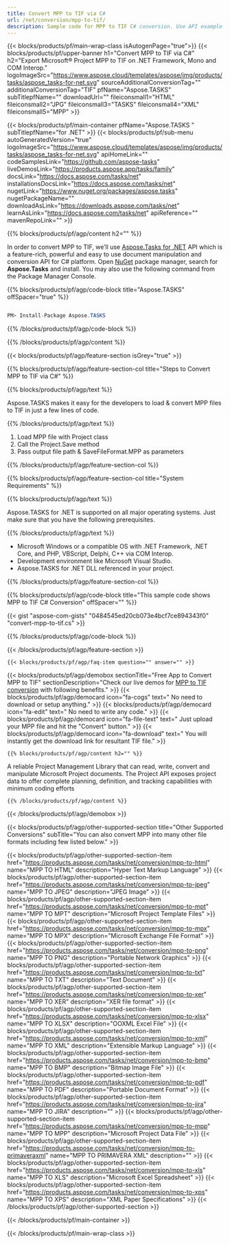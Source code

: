 ```yaml
---
title: Convert MPP to TIF via C# 
url: /net/conversion/mpp-to-tif/ 
description: Sample code for MPP to TIF C# conversion. Use API example code for batch XML files to HTML conversion within VB.NET, Asp.NET or any .NET based application.
---
```


{{< blocks/products/pf/main-wrap-class isAutogenPage="true">}}
{{< blocks/products/pf/upper-banner h1="Convert MPP to TIF via C#" h2="Export Microsoft® Project MPP to TIF on .NET Framework, Mono and COM Interop." logoImageSrc="https://www.aspose.cloud/templates/aspose/img/products/tasks/aspose_tasks-for-net.svg" sourceAdditionalConversionTag="" additionalConversionTag="TIF" pfName="Aspose.TASKS" subTitlepfName="" downloadUrl="" fileiconsmall1="HTML" fileiconsmall2="JPG" fileiconsmall3="TASKS" fileiconsmall4="XML" fileiconsmall5="MPP" >}}

{{< blocks/products/pf/main-container pfName="Aspose.TASKS " subTitlepfName="for .NET" >}}
{{< blocks/products/pf/sub-menu autoGeneratedVersion="true" logoImageSrc="https://www.aspose.cloud/templates/aspose/img/products/tasks/aspose_tasks-for-net.svg" apiHomeLink="" codeSamplesLink="https://github.com/aspose-tasks" liveDemosLink="https://products.aspose.app/tasks/family" docsLink="https://docs.aspose.com/tasks/net" installationsDocsLink="https://docs.aspose.com/tasks/net" nugetLink="https://www.nuget.org/packages/aspose.tasks" nugetPackageName="" downloadAsLink="https://downloads.aspose.com/tasks/net" learnAsLink="https://docs.aspose.com/tasks/net" apiReference="" mavenRepoLink="" >}}

{{% blocks/products/pf/agp/content h2="" %}}

In order to convert MPP to TIF, we’ll use <a href="https://products.aspose.com/tasks/net">Aspose.Tasks for .NET</a> API which is a feature-rich, powerful and easy to use document manipulation and conversion API for C# platform. Open <a href="https://www.nuget.org/packages/aspose.tasks">NuGet</a> package manager, search for <b>Aspose.Tasks</b> and install. You may also use the following command from the Package Manager Console.

{{% blocks/products/pf/agp/code-block title="Aspose.TASKS" offSpacer="true" %}}

```cs

PM> Install-Package Aspose.TASKS

```

{{% /blocks/products/pf/agp/code-block %}}

{{% /blocks/products/pf/agp/content %}}

{{< blocks/products/pf/agp/feature-section isGrey="true" >}}

{{% blocks/products/pf/agp/feature-section-col title="Steps to Convert MPP to TIF via C#" %}}

{{% blocks/products/pf/agp/text %}}

 Aspose.TASKS makes it easy for the developers to load & convert MPP files to TIF in just a few lines of code.

{{% /blocks/products/pf/agp/text %}}

1. Load MPP file with Project class
1. Call the Project.Save method
1. Pass output file path & SaveFileFormat.MPP as parameters


{{% /blocks/products/pf/agp/feature-section-col %}}

{{% blocks/products/pf/agp/feature-section-col title="System Requirements" %}}

{{% blocks/products/pf/agp/text %}}

 Aspose.TASKS for .NET is supported on all major operating systems. Just make sure that you have the following prerequisites.

{{% /blocks/products/pf/agp/text %}}

-  Microsoft Windows or a compatible OS with .NET Framework, .NET Core, and PHP, VBScript, Delphi, C++ via COM Interop.
-  Development environment like Microsoft Visual Studio.
-  Aspose.TASKS for .NET DLL referenced in your project.

{{% /blocks/products/pf/agp/feature-section-col %}}

{{% blocks/products/pf/agp/code-block title="This sample code shows MPP to TIF C# Conversion" offSpacer="" %}}

{{< gist "aspose-com-gists" "0484545ed20cb073e4bcf7ce894343f0" "convert-mpp-to-tif.cs" >}}

{{% /blocks/products/pf/agp/code-block %}}

{{< /blocks/products/pf/agp/feature-section >}}

    {{< blocks/products/pf/agp/faq-item question="" answer="" >}}
 

<!-- aboutfile Starts -->

{{< blocks/products/pf/agp/demobox sectionTitle="Free App to Convert MPP to TIF" sectionDescription="Check our live demos for [MPP to TIF conversion](https://products.aspose.app/tasks/conversion/mpp-to-tif) with following benefits." >}}
        {{< blocks/products/pf/agp/democard icon="fa-cogs" text=" No need to download or setup anything." >}}
        {{< blocks/products/pf/agp/democard icon="fa-edit" text=" No need to write any code." >}}
        {{< blocks/products/pf/agp/democard icon="fa-file-text" text=" Just upload your MPP file and hit the \"Convert\" button." >}}
        {{< blocks/products/pf/agp/democard icon="fa-download" text=" You will instantly get the download link for resultant TIF file." >}}

    {{% blocks/products/pf/agp/content h2="" %}}

A reliable Project Management Library that can read, write, convert and manipulate Microsoft Project documents. The Project API exposes project data to offer complete planning, definition, and tracking capabilities with minimum coding efforts



    {{% /blocks/products/pf/agp/content %}}

{{< /blocks/products/pf/agp/demobox >}}

<!-- aboutfile Ends -->

{{< blocks/products/pf/agp/other-supported-section title="Other Supported Conversions" subTitle="You can also convert MPP into many other file formats including few listed below." >}}

{{< blocks/products/pf/agp/other-supported-section-item href="https://products.aspose.com/tasks/net/conversion/mpp-to-html" name="MPP TO HTML" description="Hyper Text Markup Language" >}}
{{< blocks/products/pf/agp/other-supported-section-item href="https://products.aspose.com/tasks/net/conversion/mpp-to-jpeg" name="MPP TO JPEG" description="JPEG Image" >}}
{{< blocks/products/pf/agp/other-supported-section-item href="https://products.aspose.com/tasks/net/conversion/mpp-to-mpt" name="MPP TO MPT" description="Microsoft Project Template Files" >}}
{{< blocks/products/pf/agp/other-supported-section-item href="https://products.aspose.com/tasks/net/conversion/mpp-to-mpx" name="MPP TO MPX" description="Microsoft Exchange File Format" >}}
{{< blocks/products/pf/agp/other-supported-section-item href="https://products.aspose.com/tasks/net/conversion/mpp-to-png" name="MPP TO PNG" description="Portable Network Graphics" >}}
{{< blocks/products/pf/agp/other-supported-section-item href="https://products.aspose.com/tasks/net/conversion/mpp-to-txt" name="MPP TO TXT" description="Text Document" >}}
{{< blocks/products/pf/agp/other-supported-section-item href="https://products.aspose.com/tasks/net/conversion/mpp-to-xer" name="MPP TO XER" description="XER file format" >}}
{{< blocks/products/pf/agp/other-supported-section-item href="https://products.aspose.com/tasks/net/conversion/mpp-to-xlsx" name="MPP TO XLSX" description="OOXML Excel File" >}}
{{< blocks/products/pf/agp/other-supported-section-item href="https://products.aspose.com/tasks/net/conversion/mpp-to-xml" name="MPP TO XML" description="Extensible Markup Language" >}}
{{< blocks/products/pf/agp/other-supported-section-item href="https://products.aspose.com/tasks/net/conversion/mpp-to-bmp" name="MPP TO BMP" description="Bitmap Image File" >}}
{{< blocks/products/pf/agp/other-supported-section-item href="https://products.aspose.com/tasks/net/conversion/mpp-to-pdf" name="MPP TO PDF" description="Portable Document Format" >}}
{{< blocks/products/pf/agp/other-supported-section-item href="https://products.aspose.com/tasks/net/conversion/mpp-to-jira" name="MPP TO JIRA" description="" >}}
{{< blocks/products/pf/agp/other-supported-section-item href="https://products.aspose.com/tasks/net/conversion/mpp-to-mpp" name="MPP TO MPP" description="Microsoft Project Data File" >}}
{{< blocks/products/pf/agp/other-supported-section-item href="https://products.aspose.com/tasks/net/conversion/mpp-to-primaveraxml" name="MPP TO PRIMAVERA XML" description="" >}}
{{< blocks/products/pf/agp/other-supported-section-item href="https://products.aspose.com/tasks/net/conversion/mpp-to-xls" name="MPP TO XLS" description="Microsoft Excel Spreadsheet" >}}
{{< blocks/products/pf/agp/other-supported-section-item href="https://products.aspose.com/tasks/net/conversion/mpp-to-xps" name="MPP TO XPS" description="XML Paper Specifications" >}}
{{< /blocks/products/pf/agp/other-supported-section >}}

{{< /blocks/products/pf/main-container >}}
    
{{< /blocks/products/pf/main-wrap-class >}}